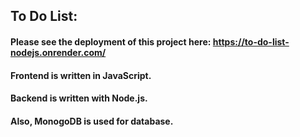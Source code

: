 ## To Do List:
#### Please see the deployment of this project here: https://to-do-list-nodejs.onrender.com/
#### Frontend is written in JavaScript.
#### Backend is written with Node.js. 
#### Also, MonogoDB is used for database. 
